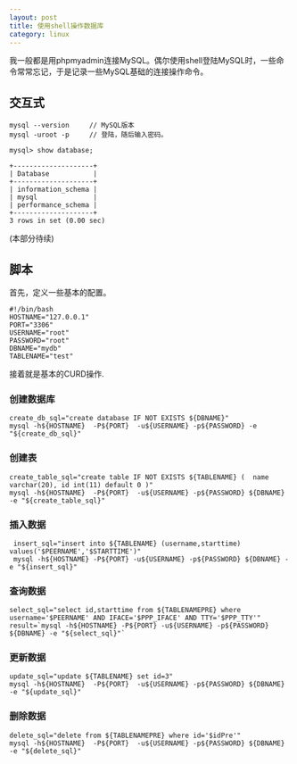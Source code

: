 ```yaml
---
layout: post
title: 使用shell操作数据库
category: linux
---
```


我一般都是用phpmyadmin连接MySQL。偶尔使用shell登陆MySQL时，一些命令常常忘记，于是记录一些MySQL基础的连接操作命令。

## 交互式

	mysql --version		// MySQL版本
	mysql -uroot -p		// 登陆，随后输入密码。

`mysql> show database;`
	
	+--------------------+
	| Database           |
	+--------------------+
	| information_schema |
	| mysql              |
	| performance_schema |
	+--------------------+
	3 rows in set (0.00 sec)
	
(本部分待续)

## 脚本

首先，定义一些基本的配置。

	#!/bin/bash  
	HOSTNAME="127.0.0.1"  
	PORT="3306"  
	USERNAME="root"  
	PASSWORD="root"  
	DBNAME="mydb"  
	TABLENAME="test"  
	  
接着就是基本的CURD操作.

### 创建数据库
	create_db_sql="create database IF NOT EXISTS ${DBNAME}"
	mysql -h${HOSTNAME}  -P${PORT}  -u${USERNAME} -p${PASSWORD} -e "${create_db_sql}" 
 
### 创建表
	create_table_sql="create table IF NOT EXISTS ${TABLENAME} (  name varchar(20), id int(11) default 0 )"
	mysql -h${HOSTNAME}  -P${PORT}  -u${USERNAME} -p${PASSWORD} ${DBNAME} -e "${create_table_sql}"
 
### 插入数据
	 insert_sql="insert into ${TABLENAME} (username,starttime) values('$PEERNAME','$STARTTIME')"
	 mysql -h${HOSTNAME} -P${PORT} -u${USERNAME} -p${PASSWORD} ${DBNAME} -e "${insert_sql}"
 
### 查询数据
	select_sql="select id,starttime from ${TABLENAMEPRE} where username='$PEERNAME' AND IFACE='$PPP_IFACE' AND TTY='$PPP_TTY'"
	result=`mysql -h${HOSTNAME} -P${PORT} -u${USERNAME} -p${PASSWORD} ${DBNAME} -e "${select_sql}"`
  
### 更新数据
	update_sql="update ${TABLENAME} set id=3"
	mysql -h${HOSTNAME}  -P${PORT}  -u${USERNAME} -p${PASSWORD} ${DBNAME} -e "${update_sql}"
 
### 删除数据
	delete_sql="delete from ${TABLENAMEPRE} where id='$idPre'"
	mysql -h${HOSTNAME}  -P${PORT}  -u${USERNAME} -p${PASSWORD} ${DBNAME} -e "${delete_sql}"
